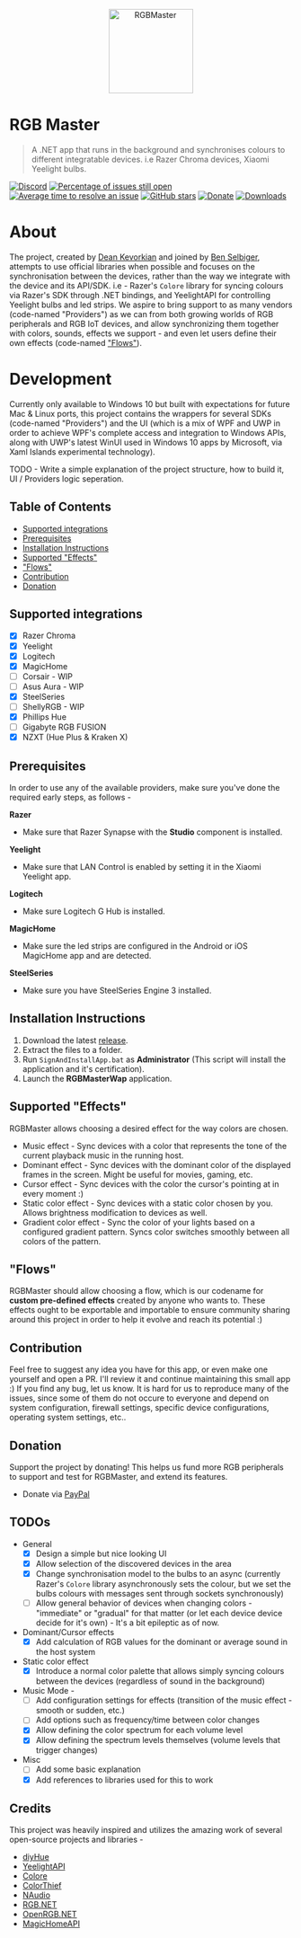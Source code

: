 <p align="center"><img width="150px" src="./Logo/1024.png" alt="RGBMaster"></p>

# RGB Master
> A .NET app that runs in the background and synchronises colours to different integratable devices. i.e Razer Chroma devices, Xiaomi Yeelight bulbs.

[![Discord](https://img.shields.io/discord/717472380934422560.svg?label=&logo=discord&logoColor=ffffff&color=7389D8&labelColor=6A7EC2)](https://discord.gg/zWbe3UV)
[![Percentage of issues still open](http://isitmaintained.com/badge/open/rgb-master-team/RGBMaster.svg)](http://isitmaintained.com/project/rgb-master-team/RGBMaster "Percentage of issues still open")
[![Average time to resolve an issue](http://isitmaintained.com/badge/resolution/rgb-master-team/RGBMaster.svg)](http://isitmaintained.com/project/rgb-master-team/RGBMaster "Average time to resolve an issue")
[![GitHub stars](https://img.shields.io/github/stars/rgb-master-team/RGBMaster.svg)](https://github.com/rgb-master-team/RGBMaster/stargazers)
[![Donate](https://img.shields.io/badge/Donate-PayPal-green.svg)](https://www.paypal.com/cgi-bin/webscr?cmd=_donations&business=FVHR7JUC78CYU&item_name=Support+the+project+by+helping+us+fund+more+devices+to+support%21&currency_code=ILS)
[![Downloads](https://img.shields.io/github/downloads/rgb-master-team/RGBMaster/total)](https://github.com/rgb-master-team/RGBMaster/releases)

# About

The project, created by [Dean Kevorkian](https://github.com/deankevorkian) and joined by [Ben Selbiger](https://github.com/benbense), attempts to use official libraries when possible and focuses on the synchronisation between the devices, rather than the way we integrate with the device and its API/SDK. i.e - Razer's `Colore` library for syncing colours via Razer's SDK through .NET bindings, and YeelightAPI for controlling Yeelight bulbs and led strips.
We aspire to bring support to as many vendors (code-named "Providers") as we can from both growing worlds of RGB peripherals and RGB IoT devices, and allow synchronizing them together with colors, sounds, effects we support - and even let users define their own effects (code-named ["Flows"](#flows)).

# Development
Currently only available to Windows 10 but built with expectations for future Mac & Linux ports, this project contains the wrappers for several SDKs (code-named "Providers") and the UI (which is a mix of WPF and UWP in order to achieve WPF's complete access and integration to Windows APIs, along with UWP's latest WinUI used in Windows 10 apps by Microsoft, via Xaml Islands experimental technology).

TODO - Write a simple explanation of the project structure, how to build it, UI / Providers logic seperation.

## Table of Contents

- [Supported integrations](#integrations)
- [Prerequisites](#prerequisites)
- [Installation Instructions](#installation)
- [Supported "Effects"](#effects)
- ["Flows"](#flows)
- [Contribution](#contrib)
- [Donation](#donate)

<a name="integrations"></a>
## Supported integrations
- [x] Razer Chroma
- [x] Yeelight
- [x] Logitech
- [x] MagicHome
- [ ] Corsair - WIP
- [ ] Asus Aura - WIP
- [x] SteelSeries
- [ ] ShellyRGB - WIP
- [x] Phillips Hue
- [ ] Gigabyte RGB FUSION
- [x] NZXT (Hue Plus & Kraken X)

<a name="prerequisites"></a>
## Prerequisites 

In order to use any of the available providers, make sure you've done the required early steps, as follows -

**Razer**
- Make sure that Razer Synapse with the **Studio** component is installed.

**Yeelight**
- Make sure that LAN Control is enabled by setting it in the Xiaomi Yeelight app.

**Logitech**
- Make sure Logitech G Hub is installed.

**MagicHome**
- Make sure the led strips are configured in the Android or iOS MagicHome app and are detected.

**SteelSeries**
- Make sure you have SteelSeries Engine 3 installed.

<a name="installation"></a>
## Installation Instructions

1. Download the latest [release](https://github.com/rgb-master-team/RGBMaster/releases).
2. Extract the files to a folder.
3. Run `SignAndInstallApp.bat` as **Administrator** (This script will install the application and it's certification).
4. Launch the **RGBMasterWap** application.

<a name="effects"></a>
## Supported "Effects"
RGBMaster allows choosing a desired effect for the way colors are chosen.
- Music effect - Sync devices with a color that represents the tone of the current playback music in the running host.
- Dominant effect - Sync devices with the dominant color of the displayed frames in the screen. Might be useful for movies, gaming, etc.
- Cursor effect - Sync devices with the color the cursor's pointing at in every moment :)
- Static color effect - Sync devices with a static color chosen by you. Allows brightness modification to devices as well.
- Gradient color effect - Sync the color of your lights based on a configured gradient pattern. Syncs color switches smoothly between all colors of the pattern.

<a name="flows"></a>
## "Flows"
RGBMaster should allow choosing a flow, which is our codename for **custom pre-defined effects** created by anyone who wants to.
These effects ought to be exportable and importable to ensure community sharing around this project in order to help it evolve and reach its potential :)

<a name="contrib"></a>
## Contribution
Feel free to suggest any idea you have for this app, or even make one yourself and open a PR. I'll review it and continue maintaining this small app :)
If you find any bug, let us know. It is hard for us to reproduce many of the issues, since some of them do not occure to everyone and depend on system configuration, firewall settings, specific device configurations, operating system settings, etc..

<a name="donate"></a>
## Donation
Support the project by donating! This helps us fund more RGB peripherals to support and test for RGBMaster, and extend its features.
* Donate via [PayPal](https://www.paypal.com/cgi-bin/webscr?cmd=_donations&business=FVHR7JUC78CYU&item_name=Support+the+project+by+helping+us+fund+more+devices+to+support%21&currency_code=ILS)

<a name="todos"></a>
## TODOs
- General
  - [x] Design a simple but nice looking UI
  - [x] Allow selection of the discovered devices in the area
  - [x] Change synchronisation model to the bulbs to an async (currently Razer's `Colore` library asynchronously sets the colour, but we set the bulbs colours with messages sent through sockets synchronously)
  - [ ] Allow general behavior of devices when changing colors - "immediate" or "gradual" for that matter (or let each device device decide for it's own) - It's a bit epileptic as of now.
- Dominant/Cursor effects
  - [x] Add calculation of RGB values for the dominant or average sound in the host system
- Static color effect
  - [x] Introduce a normal color palette that allows simply syncing colours between the devices (regardless of sound in the background)
- Music Mode -
  - [ ] Add configuration settings for effects (transition of the music effect - smooth or sudden, etc.)
  - [ ] Add options such as frequency/time between color changes
  - [x] Allow defining the color spectrum for each volume level
  - [x] Allow defining the spectrum levels themselves (volume levels that trigger changes)
- Misc
  - [ ] Add some basic explanation
  - [x] Add references to libraries used for this to work

## Credits
This project was heavily inspired and utilizes the amazing work of several open-source projects and libraries -

- [diyHue](https://github.com/diyhue/diyHue)
- [YeelightAPI](https://github.com/roddone/YeelightAPI)
- [Colore](https://github.com/chroma-sdk/Colore)
- [ColorThief](https://github.com/KSemenenko/ColorThief)
- [NAudio](https://github.com/naudio/NAudio)
- [RGB.NET](https://github.com/DarthAffe/RGB.NET)
- [OpenRGB.NET](https://github.com/diogotr7/OpenRGB.NET)
- [MagicHomeAPI](https://github.com/nathanielxd/magic-home)
